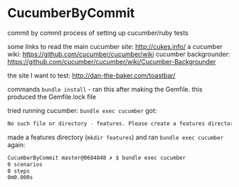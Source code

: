 CucumberByCommit
================

commit by commit process of setting up cucumber/ruby tests


some links to read
the main cucumber site: http://cukes.info/
a cucumber wiki: https://github.com/cucumber/cucumber/wiki
cucumber backgrounder: https://github.com/cucumber/cucumber/wiki/Cucumber-Backgrounder

the site I want to test: http://dan-the-baker.com/toastbar/


commands
`bundle install` - ran this after making the Gemfile. this produced the Gemfile.lock file

tried running cucumber:
`bundle exec cucumber`
got:
```bash
No such file or directory - features. Please create a features directory to get started. (Errno::ENOENT)
```

made a features directory (`mkdir features`)
and ran `bundle exec cucumber` again:
```bash
CucumberByCommit master@0684848 ✗ $ bundle exec cucumber
0 scenarios
0 steps
0m0.000s
```



